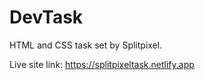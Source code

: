 # DevTask

HTML and CSS task set by Splitpixel.

Live site link: https://splitpixeltask.netlify.app
